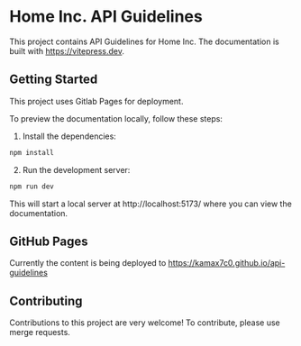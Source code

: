 # Home Inc. API Guidelines

This project contains API Guidelines for Home Inc.  The documentation is built with https://vitepress.dev.

## Getting Started

This project uses Gitlab Pages for deployment. 

To preview the documentation locally, follow these steps:

1. Install the dependencies:

```bash
npm install
```

2. Run the development server:
```bash
npm run dev
```
This will start a local server at http://localhost:5173/ where you can view the documentation.

## GitHub Pages 
Currently the content is being deployed to https://kamax7c0.github.io/api-guidelines 

## Contributing
Contributions to this project are very welcome! To contribute, please use merge requests.